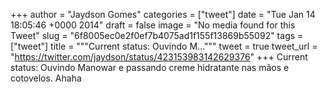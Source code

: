 
+++
author = "Jaydson Gomes"
categories = ["tweet"]
date = "Tue Jan 14 18:05:46 +0000 2014"
draft = false
image = "No media found for this Tweet"
slug = "6f8005ec0e2f0ef7b4075ad1f155f13869b55092"
tags = ["tweet"]
title = """Current status: Ouvindo M..."""
tweet = true
tweet_url = "https://twitter.com/jaydson/status/423153983142629376"
+++
Current status: Ouvindo Manowar e passando creme hidratante nas mãos e cotovelos. Ahaha
